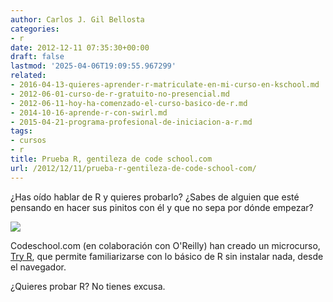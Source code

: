 ```yaml
---
author: Carlos J. Gil Bellosta
categories:
- r
date: 2012-12-11 07:35:30+00:00
draft: false
lastmod: '2025-04-06T19:09:55.967299'
related:
- 2016-04-13-quieres-aprender-r-matriculate-en-mi-curso-en-kschool.md
- 2012-06-01-curso-de-r-gratuito-no-presencial.md
- 2012-06-11-hoy-ha-comenzado-el-curso-basico-de-r.md
- 2014-10-16-aprende-r-con-swirl.md
- 2015-04-21-programa-profesional-de-iniciacion-a-r.md
tags:
- cursos
- r
title: Prueba R, gentileza de code school.com
url: /2012/12/11/prueba-r-gentileza-de-code-school-com/
---
```


¿Has oído hablar de R y quieres probarlo? ¿Sabes de alguien que esté pensando en hacer sus pinitos con él y que no sepa por dónde empezar?

[![](/wp-uploads/2012/12/logo-tryr.png#center)
](/wp-uploads/2012/12/logo-tryr.png#center)

Codeschool.com (en colaboración con O'Reilly) han creado un microcurso, [Try R](http://tryr.codeschool.com/), que permite familiarizarse con lo básico de R sin instalar nada, desde el navegador.

¿Quieres probar R? No tienes excusa.